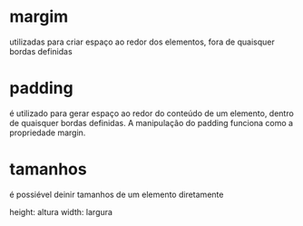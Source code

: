 # margim

utilizadas para criar espaço ao redor dos elementos, fora de quaisquer bordas definidas

# padding

é utilizado para gerar espaço ao redor do conteúdo de um elemento, dentro de quaisquer bordas definidas. A manipulação do padding funciona como a propriedade margin.

# tamanhos

é possiével deinir tamanhos de um elemento diretamente

height: altura
width: largura